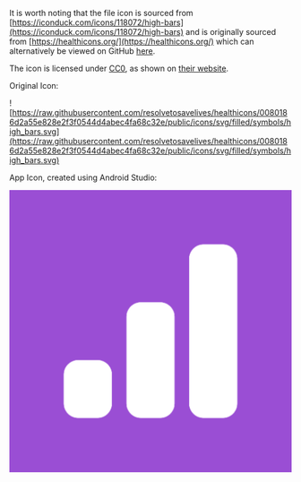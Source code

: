It is worth noting that the file icon is sourced from [https://iconduck.com/icons/118072/high-bars](https://iconduck.com/icons/118072/high-bars) and is originally sourced from [https://healthicons.org/](https://healthicons.org/) which can alternatively be viewed on GitHub [here](https://github.com/resolvetosavelives/healthicons).

The icon is licensed under [CC0](https://creativecommons.org/publicdomain/zero/1.0/), as shown on [their website](https://healthicons.org/about).

Original Icon:

![https://raw.githubusercontent.com/resolvetosavelives/healthicons/0080186d2a55e828e2f3f0544d4abec4fa68c32e/public/icons/svg/filled/symbols/high_bars.svg](https://raw.githubusercontent.com/resolvetosavelives/healthicons/0080186d2a55e828e2f3f0544d4abec4fa68c32e/public/icons/svg/filled/symbols/high_bars.svg)

App Icon, created using Android Studio:

![ic_launcher-playstore.png](ic_launcher-playstore.png)